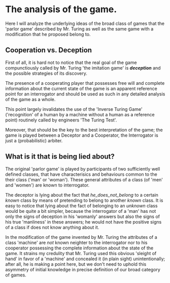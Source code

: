 # The analysis of the game.
Here I will analyze the underlying ideas of the broad class of games that
the 'parlor game' described by Mr. Turing as well as the same game with a
modification that he proposed belong to.
## Cooperation vs. Deception
First of all, it is hard not to notice that the real goal of the game
compunctiously called by Mr. Turing 'the imitation game' is _**deception**_ and the possible strategies of its discovery.

The presence of a cooperating player that possesses free will and complete information
about the current state of the game is an apparent reference point for an interrogator and should be used as such in any 
detailed analysis of the game as a whole. 

This point largely invalidates the use of the 'Inverse Turing Game' ('recognition' of a human by a machine
without a human as a reference point) routinely called by engineers 'The Turing Test'.

Moreover, that should be the key to the best interpretation of the game; the game is played
between a Deceptor and a Cooperator, the Interrogator is just a (probabilistic) arbiter.
## What is it that is being lied about?
The original 'parlor game' is played by participants of two sufficiently well defined classes,
that have characterisics and behaviours common to the their class ('man' or 'woman'). These general 
attributes of a class (of 'men' and 'women') are known to interrogator.

The deceptor is lying about the fact that _he_does_not_belong_ to a certain _known_ class by means of
pretending to belong to another _known_ class. It is easy to notice that lying about the fact of
belonging to an _unknown_ class would be quite a bit simpler, because the interrogator of a 'man' has 
not only the signs of deception in his 'womanly' answers but also the signs of his true 'manliness' in these
answers; he would not have the positive signs of a class if does not know anything about it.

In the modification of the game invented by Mr. Turing the attributes of a class 'machine' are _not_ known neighter to the
interrogator nor to his cooperator possessing the complete information about the state of the game.
It strains my credulity that Mr. Turing used this obvious 'sleight of hand' in favor of a 'machine' and concealed it
(in plain sight) unintentionally; after all, he is making a point here, but we don't need to uphold
this asymmetry of initial knowledge in precise definition of our broad category of games.
